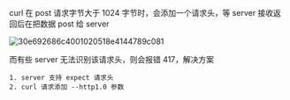 curl 在 post 请求字节大于 1024 字节时，会添加一个请求头，等 server 接收返回后在把数据 post 给 server

![30e692686c4001020518e4144789c081](/Users/yanjigang01/Golang-Backend/shell/image/30e692686c4001020518e4144789c081.png)

而有些 server 无法识别该请求头，则会报错 417，解决方案 

```shell
1. server 支持 expect 请求头
2. curl 请求添加 --http1.0 参数
```

